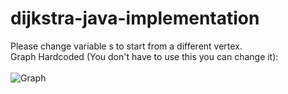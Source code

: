 # dijkstra-java-implementation
Please change variable s to start from a different vertex. <br>
Graph Hardcoded (You don't have to use this you can change it): <br> <br>
![Graph](https://github.com/alperkaya0/djikstra-java-implementation/blob/main/Dijkstra-Algorithm.png)
